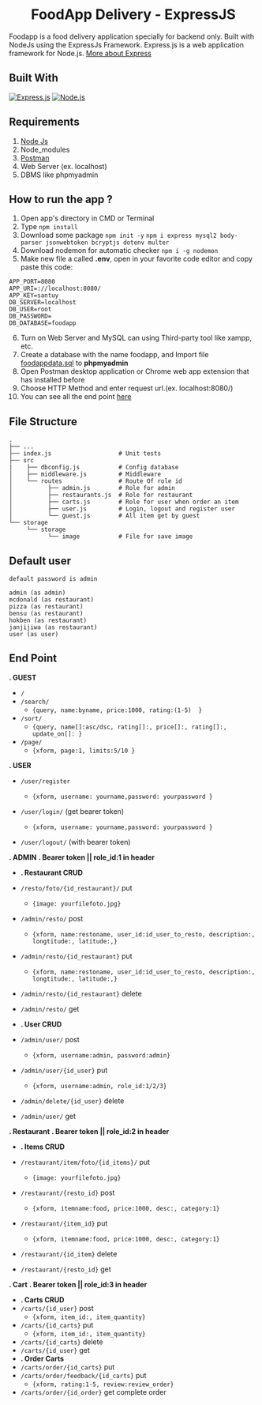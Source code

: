 <h1 align="center">FoodApp Delivery - ExpressJS</h1>



Foodapp is a food delivery application specially for backend only. Built with NodeJs using the ExpressJs Framework.
Express.js is a web application framework for Node.js. [More about Express](https://en.wikipedia.org/wiki/Express.js)
## Built With
[![Express.js](https://img.shields.io/badge/Express.js-4.x-orange.svg?style=rounded-square)](https://expressjs.com/en/starter/installing.html)
[![Node.js](https://img.shields.io/badge/Node.js-v.10.16-green.svg?style=rounded-square)](https://nodejs.org/)

## Requirements
1. <a href="https://nodejs.org/en/download/">Node Js</a>
2. Node_modules
3. <a href="https://www.getpostman.com/">Postman</a>
4. Web Server (ex. localhost)
5. DBMS like phpmyadmin

## How to run the app ?
1. Open app's directory in CMD or Terminal
2. Type `npm install`
3. Download some package
   `npm init -y`
   `npm i express mysql2 body-parser jsonwebtoken bcryptjs dotenv multer`
4. Download nodemon for automatic checker
   `npm i -g nodemon`
5. Make new file a called **.env**, open in your favorite code editor and copy paste this code:
```
APP_PORT=8080
APP_URI=://localhost:8080/
APP_KEY=santuy
DB_SERVER=localhost
DB_USER=root
DB_PASSWORD=
DB_DATABASE=foodapp
```
6. Turn on Web Server and MySQL can using Third-party tool like xampp, etc.
7. Create a database with the name foodapp, and Import file [foodappdata.sql](foodappdata.sql) to **phpmyadmin**
8. Open Postman desktop application or Chrome web app extension that has installed before
9. Choose HTTP Method and enter request url.(ex. localhost:8080/)
10. You can see all the end point [here](#end-point)

## File Structure
    .
    ├── ...
    ├── index.js                   # Unit tests
    ├── src                        
    |    ├── dbconfig.js           # Config database
    │    ├── middleware.js         # Middleware
    │    └── routes                # Route Of role id
    │          ├── admin.js        # Role for admin
    │          ├── restaurants.js  # Role for restaurant
    │          ├── carts.js        # Role for user when order an item       
    │          ├── user.js         # Login, logout and register user    
    │          └── guest.js        # All item get by guest 
    └── storage
         └── storage                
               └── image           # File for save image

## Default user 
```
default password is admin

admin (as admin)
mcdonald (as restaurant)
pizza (as restaurant)
bensu (as restaurant)
hokben (as restaurant)
janjijiwa (as restaurant)
user (as user)
```

## End Point
**. GUEST**
* `/`
* `/search/`
    * ``` {query, name:byname, price:1000, rating:(1-5)  } ```
* `/sort/`
    * ``` {query, name[]:asc/dsc, rating[]:, price[]:, rating[]:, update_on[]: } ```
* `/page/`
    * ``` {xform, page:1, limits:5/10 } ```

**. USER**
<!-- * `/note`
    * ``` { "title": "Party", "note": "Herman's Party at 19.00", "category": 1 } ``` -->
* `/user/register`
    * ``` {xform, username: yourname,password: yourpassword } ```

* `/user/login/` (get bearer token)
    * ``` {xform, username: yourname,password: yourpassword } ```
* `/user/logout/` (with bearer token)

**. ADMIN** 
**. Bearer token || role_id:1 in header**
* **. Restaurant CRUD**
* `/resto/foto/{id_restaurant}/` put
   * ``` {image: yourfilefoto.jpg} ```

* `/admin/resto/` post
    * ``` {xform, name:restoname, user_id:id_user_to_resto, description:, longtitude:, latitude:,} ```

* `/admin/resto/{id_restaurant}` put
    * ``` {xform, name:restoname, user_id:id_user_to_resto, description:, longtitude:, latitude:,} ```

* `/admin/resto/{id_restaurant}` delete
* `/admin/resto/` get
* **. User CRUD**
* `/admin/user/` post
    * ``` {xform, username:admin, password:admin} ```
* `/admin/user/{id_user}` put
    * ``` {xform, username:admin, role_id:1/2/3} ```
* `/admin/delete/{id_user}` delete
* `/admin/user/` get


**. Restaurant**
**. Bearer token || role_id:2 in header**
* **. Items CRUD**
* `/restaurant/item/foto/{id_items}/` put
   * ``` {image: yourfilefoto.jpg} ```

* `/restaurant/{resto_id}` post
    * ``` {xform, itemname:food, price:1000, desc:, category:1} ```
* `/restaurant/{item_id}` put
    * ``` {xform, itemname:food, price:1000, desc:, category:1} ```
* `/restaurant/{id_item}` delete
* `/restaurant/{resto_id}` get

**. Cart**
**. Bearer token || role_id:3 in header**
* **. Carts CRUD**
* `/carts/{id_user}` post
    * ``` {xform, item_id:, item_quantity} ```
* `/carts/{id_carts}` put
    * ``` {xform, item_id:, item_quantity} ```
* `/carts/{id_carts}` delete
* `/carts/{id_user}` get
* **. Order Carts**
* `/carts/order/{id_carts}` put
* `/carts/order/feedback/{id_carts}` put
    * ``` {xform, rating:1-5, review:review_order} ```
* `/carts/order/{id_order}` get complete order
